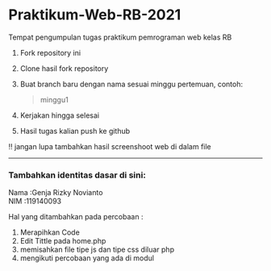 # Praktikum-Web-RB-2021
Tempat pengumpulan tugas praktikum pemrograman web kelas RB

1. Fork repository ini 
2. Clone hasil fork repository
3. Buat branch baru dengan nama sesuai minggu pertemuan, contoh:
    > minggu1
 
4. Kerjakan hingga selesai
5. Hasil tugas kalian push ke github

:bangbang:
jangan lupa tambahkan hasil screenshoot web di dalam file

<hr>

### Tambahkan identitas dasar di sini: 

Nama  :Genja Rizky Novianto
<br>
NIM   :119140093

Hal yang ditambahkan pada percobaan :
1. Merapihkan Code
2. Edit Tittle pada home.php
3. memisahkan file tipe js dan tipe css diluar php
4. mengikuti percobaan yang ada di modul

